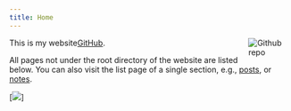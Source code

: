 ```yaml
---
title: Home
---
```


[<img src="https://simpleicons.org/icons/github.svg" style="max-width:15%;min-width:40px;float:right;" alt="Github repo" />](https://github.com/sakura758/)

This is my  website[GitHub](https://github.com/sakura758/lyang).

All pages not under the root directory of the website are listed below. You can also visit the list page of a single section, e.g., [posts](/post/), or [notes](/note/).

[<img src="https://lh5.googleusercontent.com/proxy/yy9zaKhQnpj74npF5mkY_nyuKCujLVyDU5MDH-0VxFtkYHdrKiZV98LpeWmz61iF7ye0LE1JR7ftPzNC_xX7TTNglI1hLKkmnJbw3Mt1B-NEWgiOxWefa37ngtPVYxjZkn_KAeHc7AqZjTepAw=s0-d" />]


